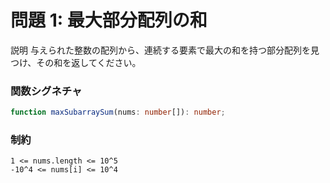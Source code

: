 # 問題 1: 最大部分配列の和
説明
与えられた整数の配列から、連続する要素で最大の和を持つ部分配列を見つけ、その和を返してください。

### 関数シグネチャ
```typescript
function maxSubarraySum(nums: number[]): number;
```

### 制約

```
1 <= nums.length <= 10^5
-10^4 <= nums[i] <= 10^4
```